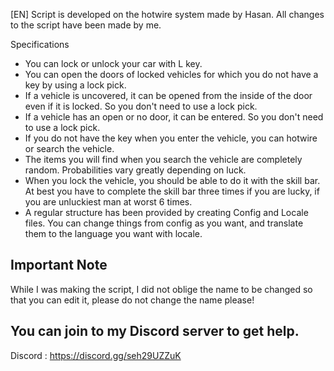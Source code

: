 [EN]
Script is developed on the hotwire system made by Hasan. All changes to the script have been made by me.

Specifications
- You can lock or unlock your car with L key.
- You can open the doors of locked vehicles for which you do not have a key by using a lock pick.
- If a vehicle is uncovered, it can be opened from the inside of the door even if it is locked. So you don't need to use a lock pick.
- If a vehicle has an open or no door, it can be entered. So you don't need to use a lock pick.
- If you do not have the key when you enter the vehicle, you can hotwire or search the vehicle.
- The items you will find when you search the vehicle are completely random. Probabilities vary greatly depending on luck.
- When you lock the vehicle, you should be able to do it with the skill bar. At best you have to complete the skill bar three times if you are lucky, if you are unluckiest man at worst 6 times.
- A regular structure has been provided by creating Config and Locale files. You can change things from config as you want, and translate them to the language you want with locale.


## Important Note
While I was making the script, I did not oblige the name to be changed so that you can edit it, please do not change the name please!

## You can join to my Discord server to get help.
Discord : https://discord.gg/seh29UZZuK
